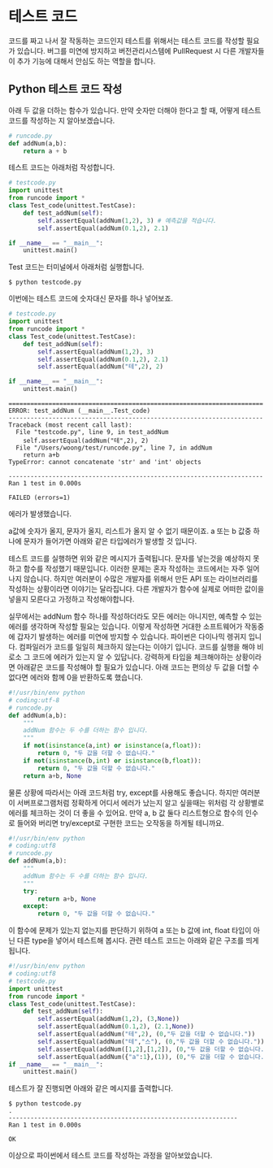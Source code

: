 # 테스트 코드

코드를 짜고 나서 잘 작동하는 코드인지 테스트를 위해서는 테스트 코드를 작성할 필요가 있습니다. 버그를 미연에 방지하고 버전관리시스템에 PullRequest 시 다른 개발자들이 추가 기능에 대해서 안심도 하는 역할을 합니다.

## Python 테스트 코드 작성
아래 두 값을 더하는 함수가 있습니다.
만약 숫자만 더해야 한다고 할 때, 어떻게 테스트 코드를 작성하는 지 알아보겠습니다.

```python
# runcode.py
def addNum(a,b):
    return a + b
```

테스트 코드는 아래처럼 작성합니다.

```python
# testcode.py
import unittest
from runcode import *
class Test_code(unittest.TestCase):
    def test_addNum(self):
        self.assertEqual(addNum(1,2), 3) # 예측값을 적습니다.
        self.assertEqual(addNum(0.1,2), 2.1)

if __name__ == "__main__":
    unittest.main()
```

Test 코드는 터미널에서 아래처럼 실행합니다.
```
$ python testcode.py
```

이번에는 테스트 코드에 숫자대신 문자를 하나 넣어보죠.

```python
# testcode.py
import unittest
from runcode import *
class Test_code(unittest.TestCase):
    def test_addNum(self):
        self.assertEqual(addNum(1,2), 3)
        self.assertEqual(addNum(0.1,2), 2.1)
        self.assertEqual(addNum("테",2), 2)

if __name__ == "__main__":
    unittest.main()
```


```
======================================================================
ERROR: test_addNum (__main__.Test_code)
----------------------------------------------------------------------
Traceback (most recent call last):
  File "testcode.py", line 9, in test_addNum
    self.assertEqual(addNum("테",2), 2)
  File "/Users/woong/test/runcode.py", line 7, in addNum
    return a+b
TypeError: cannot concatenate 'str' and 'int' objects

----------------------------------------------------------------------
Ran 1 test in 0.000s

FAILED (errors=1)
```
에러가 발생했습니다.

a값에 숫자가 올지, 문자가 올지, 리스트가 올지 알 수 없기 때문이죠. a 또는 b 값중 하나에 문자가 들어가면 아래와 같은 타입에러가 발생할 것 입니다.

테스트 코드를 실행하면 위와 같은 메시지가 출력됩니다.
문자를 넣는것을 예상하지 못하고 함수를 작성했기 때문입니다.
이러한 문제는 혼자 작성하는 코드에서는 자주 일어나지 않습니다.
하지만 여러분이 수많은 개발자를 위해서 만든 API 또는 라이브러리를 작성하는 상황이라면 이야기는 달라집니다.
다른 개발자가 함수에 실제로 어떠한 값이을 넣을지 모른다고 가정하고 작성해야합니다.

실무에서는 addNum 함수 하나를 작성하더라도 모든 에러는 아니지만, 예측할 수 있는 에러를 생각하며 작성할 필요는 있습니다.
이렇게 작성하면 거대한 소프트웨어가 작동중에 갑자기 발생하는 에러를 미연에 방지할 수 있습니다.
파이썬은 다이나믹 렝귀지 입니다.
컴파일러가 코드를 일일히 체크하지 않는다는 이야기 입니다.
코드를 실행을 해야 비로소 그 코드에 에러가 있는지 알 수 있답니다.
강력하게 타입을 체크해야하는 상황이라면 아래같은 코드를 작성해야 할 필요가 있습니다.
아래 코드는 편의상 두 값을 더할 수 없다면 에러와 함께 0을 반환하도록 했습니다.

```python
#!/usr/bin/env python
# coding:utf-8
# runcode.py
def addNum(a,b):
    """
    addNum 함수는 두 수를 더하는 함수 입니다.
    """
    if not(isinstance(a,int) or isinstance(a,float)):
        return 0, "두 값을 더할 수 없습니다."
    if not(isinstance(b,int) or isinstance(b,float)):
        return 0, "두 값을 더할 수 없습니다."
    return a+b, None
```

물론 상황에 따라서는 아래 코드처럼 try, except를 사용해도 좋습니다. 하지만 여러분이 서버프로그램처럼 정확하게 어디서 에러가 났는지 알고 싶을때는 위처럼 각 상황별로 에러를 체크하는 것이 더 좋을 수 있어요.
만약 a, b 값 둘다 리스트형으로 함수의 인수로 들어와 버리면 try/except로 구현한 코드는 오작동을 하게될 테니까요.

```python
#!/usr/bin/env python
# coding:utf8
# runcode.py
def addNum(a,b):
    """
    addNum 함수는 두 수를 더하는 함수 입니다.
    """
    try:
        return a+b, None
    except:
        return 0, "두 값을 더할 수 없습니다."
```


이 함수에 문제가 있는지 없는지를 판단하기 위하여 a 또는 b 값에 int, float 타입이 아닌 다른 type을 넣어서 테스트해 봅시다.
관련 테스트 코드는 아래와 같은 구조를 띄게 됩니다.

```python
#!/usr/bin/env python
# coding:utf8
# testcode.py
import unittest
from runcode import *
class Test_code(unittest.TestCase):
    def test_addNum(self):
        self.assertEqual(addNum(1,2), (3,None))
        self.assertEqual(addNum(0.1,2), (2.1,None))
        self.assertEqual(addNum("테",2), (0,"두 값을 더할 수 없습니다."))
        self.assertEqual(addNum("테","스"), (0,"두 값을 더할 수 없습니다."))
        self.assertEqual(addNum([1,2],[1,2]), (0,"두 값을 더할 수 없습니다.")) # 리스트를 넣었습니다.
        self.assertEqual(addNum({"a":1},(1)), (0,"두 값을 더할 수 없습니다.")) # 딕셔너리와 튜플을 더해보겠습니다.
if __name__ == "__main__":
    unittest.main()
```

테스트가 잘 진행되면 아래와 같은 메시지를 출력합니다.

```
$ python testcode.py
.
---------------------------------------------------------------
Ran 1 test in 0.000s

OK
```

이상으로 파이썬에서 테스트 코드를 작성하는 과정을 알아보았습니다.